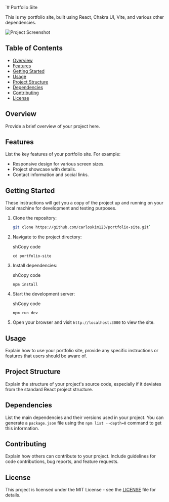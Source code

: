 `# Portfolio Site

This is my portfolio site, built using React, Chakra UI, Vite, and various other dependencies.

![Project Screenshot](screenshot.png)

## Table of Contents
- [Overview](#overview)
- [Features](#features)
- [Getting Started](#getting-started)
- [Usage](#usage)
- [Project Structure](#project-structure)
- [Dependencies](#dependencies)
- [Contributing](#contributing)
- [License](#license)

## Overview

Provide a brief overview of your project here.

## Features

List the key features of your portfolio site. For example:
- Responsive design for various screen sizes.
- Project showcase with details.
- Contact information and social links.

## Getting Started

These instructions will get you a copy of the project up and running on your local machine for development and testing purposes.

1. Clone the repository:
   ```sh
   git clone https://github.com/carloskim123/portfolio-site.git` 

2.  Navigate to the project directory:
    
    shCopy code
    
    `cd portfolio-site` 
    
3.  Install dependencies:
    
    shCopy code
    
    `npm install` 
    
4.  Start the development server:
    
    shCopy code
    
    `npm run dev` 
    
5.  Open your browser and visit `http://localhost:3000` to view the site.
    

## Usage

Explain how to use your portfolio site, provide any specific instructions or features that users should be aware of.

## Project Structure

Explain the structure of your project's source code, especially if it deviates from the standard React project structure.

## Dependencies

List the main dependencies and their versions used in your project. You can generate a `package.json` file using the `npm list --depth=0` command to get this information.

## Contributing

Explain how others can contribute to your project. Include guidelines for code contributions, bug reports, and feature requests.

## License

This project is licensed under the MIT License - see the [LICENSE](https://chat.openai.com/c/LICENSE) file for details.
